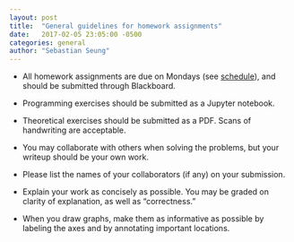 ```yaml
---
layout: post
title:  "General guidelines for homework assignments"
date:   2017-02-05 23:05:00 -0500
categories: general
author: "Sebastian Seung"
---
```


- All homework assignments are due on Mondays (see [schedule](http://cos495.github.io/schedule/)), and should be submitted through Blackboard.  

- Programming exercises should be submitted as a Jupyter notebook.  

- Theoretical exercises should be submitted as a PDF.  Scans of handwriting are acceptable.

- You may collaborate with others when solving the problems, but your writeup should be your own work.

- Please list the names of your collaborators (if any) on your submission.

- Explain your work as concisely as possible. You may be graded on clarity of explanation, as well as “correctness.”

- When you draw graphs, make them as informative as possible by labeling the axes and by annotating important locations.
